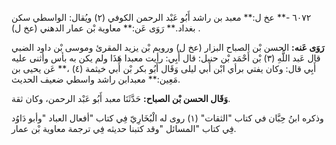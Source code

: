 ٦٠٧٢ -** عخ ل:** معبد بن راشد أَبُو عَبْد الرحمن الكوفي (٢) ويُقال: الواسطي سكن بغداد.** رَوَى عَن:** معاوية بْن عمار الدهني (عخ ل) .

**رَوَى عَنه:** الحسن بْن الصباح البزار (عخ ل) ورويم بْن يزيد المقرئ وموسى بْن داود الضبي قال عَبد اللَّهِ (٣) بْن أَحْمَد بْن حنبل: قال أَبِي: رأيت معبدا هَذَا ولم يكن به بأس وأثنى عليه أَبِي قال: وكان يفتي برأي ابْن أَبي ليلى وَقَال أَبُو بكر بْن أَبي خيثمة (٤) ،** عَن يحيى بن مَعِين:** معبدابن راشد واسطي ضعيف الحديث.

**وَقَال الحسن بْن الصباح:** حَدَّثَنَا معبد أَبُو عَبْد الرحمن، وكان ثقة.

وذكره ابنُ حِبَّان في كتاب "الثقات" (١) روى له الْبُخَارِيّ فِي كتاب "أفعال العباد "وأبو دَاوُد فِي كتاب "المسائل "وقد كتبنا حديثه فِي ترجمة معاوية بْن عمار.